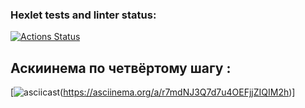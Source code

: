 ### Hexlet tests and linter status:
[![Actions Status](https://github.com/ElinaUn3/frontend-project-46/actions/workflows/hexlet-check.yml/badge.svg)](https://github.com/ElinaUn3/frontend-project-46/actions)

## Аскиинема по четвёртому шагу :
[![asciicast](https://asciinema.org/a/r7mdNJ3Q7d7u4OEFjjZIQIM2h.svg)(https://asciinema.org/a/r7mdNJ3Q7d7u4OEFjjZIQIM2h)]